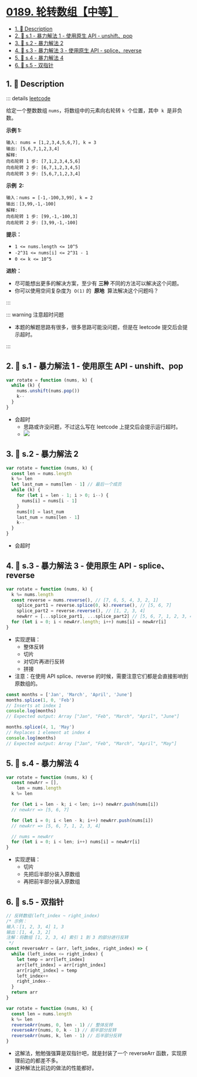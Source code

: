 # [0189. 轮转数组【中等】](https://github.com/tnotesjs/TNotes.leetcode/tree/main/notes/0189.%20%E8%BD%AE%E8%BD%AC%E6%95%B0%E7%BB%84%E3%80%90%E4%B8%AD%E7%AD%89%E3%80%91)

<!-- region:toc -->

- [1. 📝 Description](#1--description)
- [2. 🎯 s.1 - 暴力解法 1 - 使用原生 API - unshift、pop](#2--s1---暴力解法-1---使用原生-api---unshiftpop)
- [3. 🎯 s.2 - 暴力解法 2](#3--s2---暴力解法-2)
- [4. 🎯 s.3 - 暴力解法 3 - 使用原生 API - splice、reverse](#4--s3---暴力解法-3---使用原生-api---splicereverse)
- [5. 🎯 s.4 - 暴力解法 4](#5--s4---暴力解法-4)
- [6. 🎯 s.5 - 双指针](#6--s5---双指针)

<!-- endregion:toc -->

## 1. 📝 Description

::: details [leetcode](https://leetcode.cn/problems/rotate-array/)

给定一个整数数组 `nums`，将数组中的元素向右轮转 `k`  个位置，其中  `k`  是非负数。

**示例 1:**

```
输入: nums = [1,2,3,4,5,6,7], k = 3
输出: [5,6,7,1,2,3,4]
解释:
向右轮转 1 步: [7,1,2,3,4,5,6]
向右轮转 2 步: [6,7,1,2,3,4,5]
向右轮转 3 步: [5,6,7,1,2,3,4]
```

**示例  2:**

```
输入：nums = [-1,-100,3,99], k = 2
输出：[3,99,-1,-100]
解释:
向右轮转 1 步: [99,-1,-100,3]
向右轮转 2 步: [3,99,-1,-100]
```

**提示：**

- `1 <= nums.length <= 10^5`
- `-2^31 <= nums[i] <= 2^31 - 1`
- `0 <= k <= 10^5`

**进阶：**

- 尽可能想出更多的解决方案，至少有 **三种** 不同的方法可以解决这个问题。
- 你可以使用空间复杂度为  `O(1)` 的  **原地**  算法解决这个问题吗？

:::

::: warning 注意超时问题

- 本题的解题思路有很多，很多思路可能没问题，但是在 leetcode 提交后会提示超时。

:::

## 2. 🎯 s.1 - 暴力解法 1 - 使用原生 API - unshift、pop

```js
var rotate = function (nums, k) {
  while (k) {
    nums.unshift(nums.pop())
    k--
  }
}
```

- 会超时
  - 思路或许没问题，不过这么写在 leetcode 上提交后会提示运行超时。
  - ![](https://cdn.jsdelivr.net/gh/tnotesjs/imgs@main/2024-11-16-20-22-55.png)

## 3. 🎯 s.2 - 暴力解法 2

```js
var rotate = function (nums, k) {
  const len = nums.length
  k %= len
  let last_num = nums[len - 1] // 最后一个成员
  while (k) {
    for (let i = len - 1; i > 0; i--) {
      nums[i] = nums[i - 1]
    }
    nums[0] = last_num
    last_num = nums[len - 1]
    k--
  }
}
```

- 会超时

## 4. 🎯 s.3 - 暴力解法 3 - 使用原生 API - splice、reverse

```js
var rotate = function (nums, k) {
  k %= nums.length
  const reverse = nums.reverse(), // [7, 6, 5, 4, 3, 2, 1]
    splice_part1 = reverse.splice(0, k).reverse(), // [5, 6, 7]
    splice_part2 = reverse.reverse(), // [1, 2, 3, 4]
    newArr = [...splice_part1, ...splice_part2] // [5, 6, 7, 1, 2, 3, 4]
  for (let i = 0; i < newArr.length; i++) nums[i] = newArr[i]
}
```

- 实现逻辑：
  - 整体反转
  - 切片
  - 对切片再进行反转
  - 拼接
- 注意：在使用 API splice、reverse 的时候，需要注意它们都是会直接影响到原数组的。

```js
const months = ['Jan', 'March', 'April', 'June']
months.splice(1, 0, 'Feb')
// Inserts at index 1
console.log(months)
// Expected output: Array ["Jan", "Feb", "March", "April", "June"]

months.splice(4, 1, 'May')
// Replaces 1 element at index 4
console.log(months)
// Expected output: Array ["Jan", "Feb", "March", "April", "May"]
```

## 5. 🎯 s.4 - 暴力解法 4

```js
var rotate = function (nums, k) {
  const newArr = [],
    len = nums.length
  k %= len

  for (let i = len - k; i < len; i++) newArr.push(nums[i])
  // newArr => [5, 6, 7]

  for (let i = 0; i < len - k; i++) newArr.push(nums[i])
  // newArr => [5, 6, 7, 1, 2, 3, 4]

  // nums = newArr
  for (let i = 0; i < len; i++) nums[i] = newArr[i]
}
```

- 实现逻辑：
  - 切片
  - 先把后半部分装入原数组
  - 再把前半部分装入原数组

## 6. 🎯 s.5 - 双指针

```js
// 反转数组(left_index ~ right_index)
/* 示例：
输入：[1, 2, 3, 4] 1, 3
输出：[1, 4, 3, 2]
注解：将数组 [1, 2, 3, 4] 索引 1 到 3 的部分进行反转
 */
const reverseArr = (arr, left_index, right_index) => {
  while (left_index <= right_index) {
    let temp = arr[left_index]
    arr[left_index] = arr[right_index]
    arr[right_index] = temp
    left_index++
    right_index--
  }
  return arr
}

var rotate = function (nums, k) {
  const len = nums.length
  k %= len
  reverseArr(nums, 0, len - 1) // 整体反转
  reverseArr(nums, 0, k - 1) // 前半部分反转
  reverseArr(nums, k, len - 1) // 后半部分反转
}
```

- 这解法，勉勉强强算是双指针吧，就是封装了一个 reverseArr 函数，实现原理前边的都差不多。
- 这种解法比前边的做法的性能都好。
